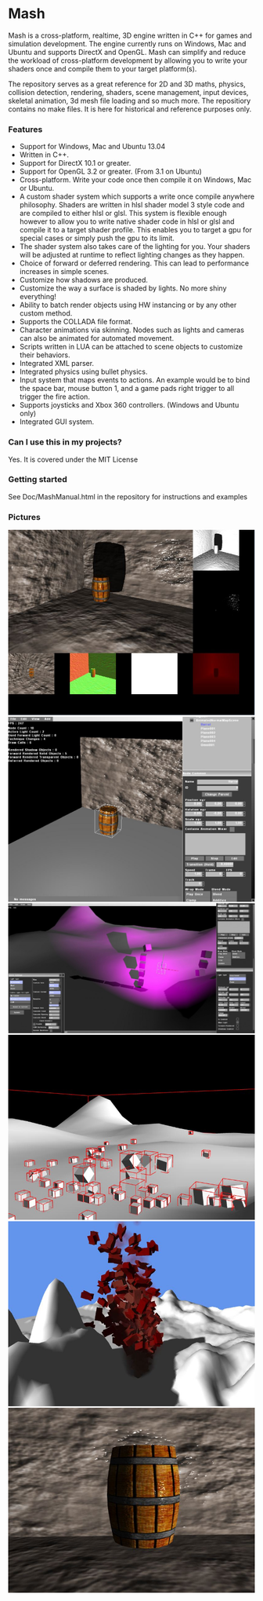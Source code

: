 # Mash #

Mash is a cross-platform, realtime, 3D engine written in C++ for games and simulation development. The engine currently runs on Windows, Mac and Ubuntu and supports DirectX and OpenGL. Mash can simplify and reduce the workload of cross-platform development by allowing you to write your shaders once and compile them to your target platform(s).

The repository serves as a great reference for 2D and 3D maths, physics, collision detection, rendering, shaders, scene management, input devices, skeletal animation, 3d mesh file loading and so much more. 
The repositiory contains no make files. It is here for historical and reference purposes only. 

### Features ###

* Support for Windows, Mac and Ubuntu 13.04
* Written in C++.
* Support for DirectX 10.1 or greater.
* Support for OpenGL 3.2 or greater. (From 3.1 on Ubuntu)
* Cross-platform. Write your code once then compile it on Windows, Mac or Ubuntu.
* A custom shader system which supports a write once compile anywhere philosophy. Shaders are written in hlsl shader model 3 style code and are compiled to either hlsl or glsl. This system is flexible enough however to allow you to write native shader code in hlsl or glsl and compile it to a target shader profile. This enables you to target a gpu for special cases or simply push the gpu to its limit.
* The shader system also takes care of the lighting for you. Your shaders will be adjusted at runtime to reflect lighting changes as they happen.
* Choice of forward or deferred rendering. This can lead to performance increases in simple scenes.
* Customize how shadows are produced.
* Customize the way a surface is shaded by lights. No more shiny everything!
* Ability to batch render objects using HW instancing or by any other custom method.
* Supports the COLLADA file format.
* Character animations via skinning. Nodes such as lights and cameras can also be animated for automated movement.
* Scripts written in LUA can be attached to scene objects to customize their behaviors.
* Integrated XML parser.
* Integrated physics using bullet physics.
* Input system that maps events to actions. An example would be to bind the space bar, mouse button 1, and a game pads right trigger to all trigger the fire action.
* Supports joysticks and Xbox 360 controllers. (Windows and Ubuntu only)
* Integrated GUI system.

### Can I use this in my projects? ###

Yes. It is covered under the MIT License

### Getting started ###

See Doc/MashManual.html in the repository for instructions and examples

### Pictures ###
![picture](Media/Promotional/DeferredData.JPG)
![picture](Media/Promotional/Editor1.JPG)
![picture](Media/Promotional/Editor2.jpg)
![picture](Media/Promotional/Physics.JPG)
![picture](Media/Promotional/Particle.JPG)
![picture](Media/Promotional/NormalMap.JPG)
